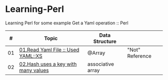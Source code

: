 # Learning-Perl
Learning Perl for some example
Get a Yaml operation :: Perl 

|   #  |   Topic   |     Data Structure      |            |
|-----|-----------|----------|------------|
| 01 |    [01.Read Yaml File :: Used YAML::XS](https://github.com/Xenorock/Learning-Perl/issues/1#issue-968881181)  | @Array | "Not" Reference| 
| 02 |    [02.Hash uses a key with many values ]()  |associative array|| 
